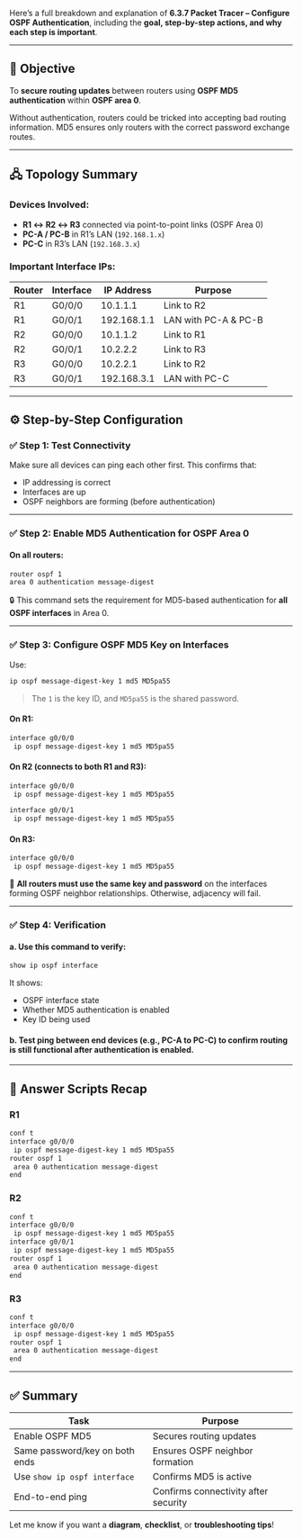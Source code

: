 Here’s a full breakdown and explanation of **6.3.7 Packet Tracer – Configure OSPF Authentication**, including the **goal, step-by-step actions, and why each step is important**.

---

## 🔐 **Objective**

To **secure routing updates** between routers using **OSPF MD5 authentication** within **OSPF area 0**.

Without authentication, routers could be tricked into accepting bad routing information. MD5 ensures only routers with the correct password exchange routes.

---

## 🖧 **Topology Summary**

### Devices Involved:
- **R1 ↔ R2 ↔ R3** connected via point-to-point links (OSPF Area 0)
- **PC-A / PC-B** in R1’s LAN (`192.168.1.x`)
- **PC-C** in R3’s LAN (`192.168.3.x`)

### Important Interface IPs:

| Router | Interface | IP Address      | Purpose                |
|--------|-----------|------------------|-------------------------|
| R1     | G0/0/0    | 10.1.1.1         | Link to R2              |
| R1     | G0/0/1    | 192.168.1.1      | LAN with PC-A & PC-B    |
| R2     | G0/0/0    | 10.1.1.2         | Link to R1              |
| R2     | G0/0/1    | 10.2.2.2         | Link to R3              |
| R3     | G0/0/0    | 10.2.2.1         | Link to R2              |
| R3     | G0/0/1    | 192.168.3.1      | LAN with PC-C           |

---

## ⚙️ **Step-by-Step Configuration**

### ✅ Step 1: Test Connectivity
Make sure all devices can ping each other first. This confirms that:
- IP addressing is correct
- Interfaces are up
- OSPF neighbors are forming (before authentication)

---

### ✅ Step 2: Enable MD5 Authentication for OSPF Area 0

#### On **all routers**:
```bash
router ospf 1
area 0 authentication message-digest
```

🔒 This command sets the requirement for MD5-based authentication for **all OSPF interfaces** in Area 0.

---

### ✅ Step 3: Configure OSPF MD5 Key on Interfaces

Use:
```bash
ip ospf message-digest-key 1 md5 MD5pa55
```
> The `1` is the key ID, and `MD5pa55` is the shared password.

#### On **R1**:
```bash
interface g0/0/0
 ip ospf message-digest-key 1 md5 MD5pa55
```

#### On **R2** (connects to both R1 and R3):
```bash
interface g0/0/0
 ip ospf message-digest-key 1 md5 MD5pa55

interface g0/0/1
 ip ospf message-digest-key 1 md5 MD5pa55
```

#### On **R3**:
```bash
interface g0/0/0
 ip ospf message-digest-key 1 md5 MD5pa55
```

📌 **All routers must use the same key and password** on the interfaces forming OSPF neighbor relationships. Otherwise, adjacency will fail.

---

### ✅ Step 4: Verification

#### a. Use this command to verify:
```bash
show ip ospf interface
```
It shows:
- OSPF interface state
- Whether MD5 authentication is enabled
- Key ID being used

#### b. Test **ping** between end devices (e.g., PC-A to PC-C) to confirm routing is still functional **after authentication is enabled**.

---

## 📜 **Answer Scripts Recap**

### **R1**
```bash
conf t
interface g0/0/0
 ip ospf message-digest-key 1 md5 MD5pa55
router ospf 1
 area 0 authentication message-digest
end
```

### **R2**
```bash
conf t
interface g0/0/0
 ip ospf message-digest-key 1 md5 MD5pa55
interface g0/0/1
 ip ospf message-digest-key 1 md5 MD5pa55
router ospf 1
 area 0 authentication message-digest
end
```

### **R3**
```bash
conf t
interface g0/0/0
 ip ospf message-digest-key 1 md5 MD5pa55
router ospf 1
 area 0 authentication message-digest
end
```

---

## ✅ Summary

| Task | Purpose |
|------|---------|
| Enable OSPF MD5 | Secures routing updates |
| Same password/key on both ends | Ensures OSPF neighbor formation |
| Use `show ip ospf interface` | Confirms MD5 is active |
| End-to-end ping | Confirms connectivity after security |

Let me know if you want a **diagram**, **checklist**, or **troubleshooting tips**!